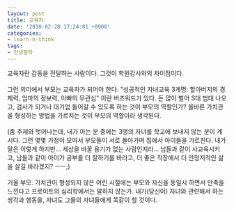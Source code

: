 ```yaml
---
layout: post
title: 교육자
date: '2010-02-28 17:24:01 +0900'
categories:
- learn-n-think
tags:
- 인생철학
---
```

교육자란 감동을 전달하는 사람이다. 그것이 학원강사와의 차이점이다. <br /><br />그런 의미에서 부모는 교육자가 되어야 한다. "성공적인 자녀교육 3계명: 할아버지의 경제력, 엄마의 정보력, 아빠의 무관심" 이란 버즈워드가 있다. 돈 많이 벌어 S대 법대 나오고, 검사가 되거나 대기업 들어갈 수 있도록 하는 것이 부모의 역할인가? 올바른 가치관을 형성하는 방법을 가르치는 것이 부모의 역할이라 생각된다. <br /><br />(좀 주제와 벗어나는데, 내가 아는 분 중에는 3명의 자녀를 학교에 보내지 않는 분이 계시다. 그런 몇몇 가정이 모여서 부모들이 서로 돌아가며 집에서 아이들을 가르친다. 내가 말은 이렇게 하지만... 세상을 바꿀 용기가 없는 사람인지라... 남들과 같이 사교육시키고, 남들과 같이 아이가 공부를 더 잘하기를 바라고, 더 좋은 직장에서 더 안정저적인 삶을 살길 바라겠지? ㅡㅡ;)<br /><br />거울 부모. 가치관이 형성되지 않은 어린 시절에는 부모와 자신을 동일시 하면서 만족을 느낀다고 프로이트의 심리학에서는 말하지 않는가. 내가(당신이) 자녀와 관련해서 하는 생각과 행동을, 자녀도 그들의 자녀들에게 똑같이 할 것이다.&nbsp; <br />
